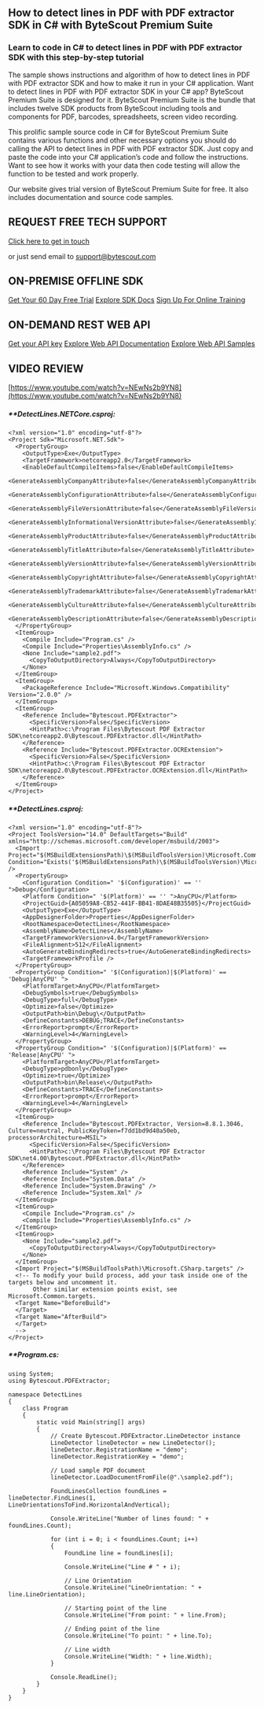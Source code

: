 ## How to detect lines in PDF with PDF extractor SDK in C# with ByteScout Premium Suite

### Learn to code in C# to detect lines in PDF with PDF extractor SDK with this step-by-step tutorial

The sample shows instructions and algorithm of how to detect lines in PDF with PDF extractor SDK and how to make it run in your C# application. Want to detect lines in PDF with PDF extractor SDK in your C# app? ByteScout Premium Suite is designed for it. ByteScout Premium Suite is the bundle that includes twelve SDK products from ByteScout including tools and components for PDF, barcodes, spreadsheets, screen video recording.

This prolific sample source code in C# for ByteScout Premium Suite contains various functions and other necessary options you should do calling the API to detect lines in PDF with PDF extractor SDK. Just copy and paste the code into your C# application’s code and follow the instructions. Want to see how it works with your data then code testing will allow the function to be tested and work properly.

Our website gives trial version of ByteScout Premium Suite for free. It also includes documentation and source code samples.

## REQUEST FREE TECH SUPPORT

[Click here to get in touch](https://bytescout.zendesk.com/hc/en-us/requests/new?subject=ByteScout%20Premium%20Suite%20Question)

or just send email to [support@bytescout.com](mailto:support@bytescout.com?subject=ByteScout%20Premium%20Suite%20Question) 

## ON-PREMISE OFFLINE SDK 

[Get Your 60 Day Free Trial](https://bytescout.com/download/web-installer?utm_source=github-readme)
[Explore SDK Docs](https://bytescout.com/documentation/index.html?utm_source=github-readme)
[Sign Up For Online Training](https://academy.bytescout.com/)


## ON-DEMAND REST WEB API

[Get your API key](https://pdf.co/documentation/api?utm_source=github-readme)
[Explore Web API Documentation](https://pdf.co/documentation/api?utm_source=github-readme)
[Explore Web API Samples](https://github.com/bytescout/ByteScout-SDK-SourceCode/tree/master/PDF.co%20Web%20API)

## VIDEO REVIEW

[https://www.youtube.com/watch?v=NEwNs2b9YN8](https://www.youtube.com/watch?v=NEwNs2b9YN8)




<!-- code block begin -->

##### ****DetectLines.NETCore.csproj:**
    
```
<?xml version="1.0" encoding="utf-8"?>
<Project Sdk="Microsoft.NET.Sdk">
  <PropertyGroup>
    <OutputType>Exe</OutputType>
    <TargetFramework>netcoreapp2.0</TargetFramework>
    <EnableDefaultCompileItems>false</EnableDefaultCompileItems>
    <GenerateAssemblyCompanyAttribute>false</GenerateAssemblyCompanyAttribute>
    <GenerateAssemblyConfigurationAttribute>false</GenerateAssemblyConfigurationAttribute>
    <GenerateAssemblyFileVersionAttribute>false</GenerateAssemblyFileVersionAttribute>
    <GenerateAssemblyInformationalVersionAttribute>false</GenerateAssemblyInformationalVersionAttribute>
    <GenerateAssemblyProductAttribute>false</GenerateAssemblyProductAttribute>
    <GenerateAssemblyTitleAttribute>false</GenerateAssemblyTitleAttribute>
    <GenerateAssemblyVersionAttribute>false</GenerateAssemblyVersionAttribute>
    <GenerateAssemblyCopyrightAttribute>false</GenerateAssemblyCopyrightAttribute>
    <GenerateAssemblyTrademarkAttribute>false</GenerateAssemblyTrademarkAttribute>
    <GenerateAssemblyCultureAttribute>false</GenerateAssemblyCultureAttribute>
    <GenerateAssemblyDescriptionAttribute>false</GenerateAssemblyDescriptionAttribute>
  </PropertyGroup>
  <ItemGroup>
    <Compile Include="Program.cs" />
    <Compile Include="Properties\AssemblyInfo.cs" />
    <None Include="sample2.pdf">
      <CopyToOutputDirectory>Always</CopyToOutputDirectory>
    </None>
  </ItemGroup>
  <ItemGroup>
    <PackageReference Include="Microsoft.Windows.Compatibility" Version="2.0.0" />
  </ItemGroup>
  <ItemGroup>
    <Reference Include="Bytescout.PDFExtractor">
      <SpecificVersion>False</SpecificVersion>
      <HintPath>c:\Program Files\Bytescout PDF Extractor SDK\netcoreapp2.0\Bytescout.PDFExtractor.dll</HintPath>
    </Reference>
    <Reference Include="Bytescout.PDFExtractor.OCRExtension">
      <SpecificVersion>False</SpecificVersion>
      <HintPath>c:\Program Files\Bytescout PDF Extractor SDK\netcoreapp2.0\Bytescout.PDFExtractor.OCRExtension.dll</HintPath>
    </Reference>
  </ItemGroup>
</Project>
```

<!-- code block end -->    

<!-- code block begin -->

##### ****DetectLines.csproj:**
    
```
<?xml version="1.0" encoding="utf-8"?>
<Project ToolsVersion="14.0" DefaultTargets="Build" xmlns="http://schemas.microsoft.com/developer/msbuild/2003">
  <Import Project="$(MSBuildExtensionsPath)\$(MSBuildToolsVersion)\Microsoft.Common.props" Condition="Exists('$(MSBuildExtensionsPath)\$(MSBuildToolsVersion)\Microsoft.Common.props')" />
  <PropertyGroup>
    <Configuration Condition=" '$(Configuration)' == '' ">Debug</Configuration>
    <Platform Condition=" '$(Platform)' == '' ">AnyCPU</Platform>
    <ProjectGuid>{A05059A8-CB52-441F-BB41-8DAE48B35505}</ProjectGuid>
    <OutputType>Exe</OutputType>
    <AppDesignerFolder>Properties</AppDesignerFolder>
    <RootNamespace>DetectLines</RootNamespace>
    <AssemblyName>DetectLines</AssemblyName>
    <TargetFrameworkVersion>v4.0</TargetFrameworkVersion>
    <FileAlignment>512</FileAlignment>
    <AutoGenerateBindingRedirects>true</AutoGenerateBindingRedirects>
    <TargetFrameworkProfile />
  </PropertyGroup>
  <PropertyGroup Condition=" '$(Configuration)|$(Platform)' == 'Debug|AnyCPU' ">
    <PlatformTarget>AnyCPU</PlatformTarget>
    <DebugSymbols>true</DebugSymbols>
    <DebugType>full</DebugType>
    <Optimize>false</Optimize>
    <OutputPath>bin\Debug\</OutputPath>
    <DefineConstants>DEBUG;TRACE</DefineConstants>
    <ErrorReport>prompt</ErrorReport>
    <WarningLevel>4</WarningLevel>
  </PropertyGroup>
  <PropertyGroup Condition=" '$(Configuration)|$(Platform)' == 'Release|AnyCPU' ">
    <PlatformTarget>AnyCPU</PlatformTarget>
    <DebugType>pdbonly</DebugType>
    <Optimize>true</Optimize>
    <OutputPath>bin\Release\</OutputPath>
    <DefineConstants>TRACE</DefineConstants>
    <ErrorReport>prompt</ErrorReport>
    <WarningLevel>4</WarningLevel>
  </PropertyGroup>
  <ItemGroup>
    <Reference Include="Bytescout.PDFExtractor, Version=8.8.1.3046, Culture=neutral, PublicKeyToken=f7dd1bd9d40a50eb, processorArchitecture=MSIL">
      <SpecificVersion>False</SpecificVersion>
      <HintPath>c:\Program Files\Bytescout PDF Extractor SDK\net4.00\Bytescout.PDFExtractor.dll</HintPath>
    </Reference>
    <Reference Include="System" />
    <Reference Include="System.Data" />
    <Reference Include="System.Drawing" />
    <Reference Include="System.Xml" />
  </ItemGroup>
  <ItemGroup>
    <Compile Include="Program.cs" />
    <Compile Include="Properties\AssemblyInfo.cs" />
  </ItemGroup>
  <ItemGroup>
    <None Include="sample2.pdf">
      <CopyToOutputDirectory>Always</CopyToOutputDirectory>
    </None>
  </ItemGroup>
  <Import Project="$(MSBuildToolsPath)\Microsoft.CSharp.targets" />
  <!-- To modify your build process, add your task inside one of the targets below and uncomment it. 
       Other similar extension points exist, see Microsoft.Common.targets.
  <Target Name="BeforeBuild">
  </Target>
  <Target Name="AfterBuild">
  </Target>
  -->
</Project>
```

<!-- code block end -->    

<!-- code block begin -->

##### ****Program.cs:**
    
```
using System;
using Bytescout.PDFExtractor;

namespace DetectLines
{
    class Program
    {
        static void Main(string[] args)
        {
            // Create Bytescout.PDFExtractor.LineDetector instance
            LineDetector lineDetector = new LineDetector();
            lineDetector.RegistrationName = "demo";
            lineDetector.RegistrationKey = "demo";
            
            // Load sample PDF document
            lineDetector.LoadDocumentFromFile(@".\sample2.pdf");

            FoundLinesCollection foundLines = lineDetector.FindLines(1, LineOrientationsToFind.HorizontalAndVertical);

            Console.WriteLine("Number of lines found: " + foundLines.Count);
            
            for (int i = 0; i < foundLines.Count; i++)
            {
                FoundLine line = foundLines[i];

                Console.WriteLine("Line # " + i);
                
                // Line Orientation
                Console.WriteLine("LineOrientation: " + line.LineOrientation);

                // Starting point of the line
                Console.WriteLine("From point: " + line.From);

                // Ending point of the line
                Console.WriteLine("To point: " + line.To);

                // Line width
                Console.WriteLine("Width: " + line.Width);
            }

            Console.ReadLine();
        }
    }
}

```

<!-- code block end -->